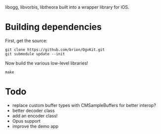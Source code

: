 libogg, libvorbis, libtheora built into a wrapper library for iOS.

# Building dependencies

First, get the source:

```
git clone https://github.com/brion/OgvKit.git
git submodule update --init
```

Now build the various low-level libraries!

```
make
```

# Todo

* replace custom buffer types with CMSampleBuffers for better interop?
* better decoder class
* add an encoder class!
* Opus support
* improve the demo app
